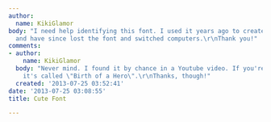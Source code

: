 ```yaml
---
author:
  name: KikiGlamor
body: "I need help identifying this font. I used it years ago to create this picture
  and have since lost the font and switched computers.\r\nThank you!"
comments:
- author:
    name: KikiGlamor
  body: "Never mind. I found it by chance in a Youtube video. If you're wondering,
    it's called \"Birth of a Hero\".\r\nThanks, though!"
  created: '2013-07-25 03:52:41'
date: '2013-07-25 03:08:55'
title: Cute Font

---
```

